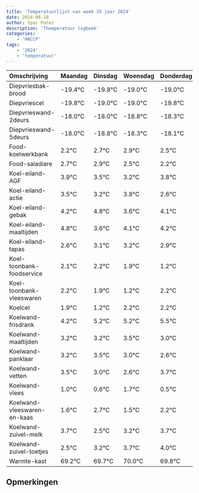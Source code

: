 ```yaml
---
title: 'Temperatuurlijst van week 33 jaar 2024'
date: 2024-08-18
author: Spar Pater
description: 'Themperatuur logboek'
categories:
    - 'HACCP'
tags:
    - '2024'
    - 'temperatuur'
---
```

|Omschrijving|Maandag|Dinsdag|Woensdag|Donderdag|Vrijdag|Zaterdag|Zondag|
|:---|:---|:---|:---|:---|:---|:---|:---|
|Diepvriesbak-brood|-19.4°C|-19.8°C|-19.0°C|-19.0°C|-19.8°C|-19.3°C|-19.1°C|
|Diepvriescel|-19.8°C|-19.0°C|-19.0°C|-19.8°C|-19.3°C|-19.1°C|-19.5°C|
|Diepvrieswand-2deurs|-18.0°C|-18.0°C|-18.8°C|-18.3°C|-18.1°C|-18.5°C|-18.8°C|
|Diepvrieswand-5deurs|-18.0°C|-18.8°C|-18.3°C|-18.1°C|-18.5°C|-18.8°C|-18.2°C|
|Food-koelwerkbank|2.2°C|2.7°C|2.9°C|2.5°C|2.2°C|2.8°C|1.6°C|
|Food-saladiare|2.7°C|2.9°C|2.5°C|2.2°C|2.8°C|1.6°C|2.1°C|
|Koel-eiland-AGF|3.9°C|3.5°C|3.2°C|3.8°C|2.6°C|3.1°C|3.2°C|
|Koel-eiland-actie|3.5°C|3.2°C|3.8°C|2.6°C|3.1°C|3.2°C|2.9°C|
|Koel-eiland-gebak|4.2°C|4.8°C|3.6°C|4.1°C|4.2°C|3.9°C|3.2°C|
|Koel-eiland-maaltijden|4.8°C|3.6°C|4.1°C|4.2°C|3.9°C|3.2°C|4.2°C|
|Koel-eiland-tapas|2.6°C|3.1°C|3.2°C|2.9°C|2.2°C|3.2°C|3.2°C|
|Koel-toonbank-foodservice|2.1°C|2.2°C|1.9°C|1.2°C|2.2°C|2.2°C|2.5°C|
|Koel-toonbank-vleeswaren|2.2°C|1.9°C|1.2°C|2.2°C|2.2°C|2.5°C|2.0°C|
|Koelcel|1.9°C|1.2°C|2.2°C|2.2°C|2.5°C|2.0°C|1.6°C|
|Koelwand-frisdrank|4.2°C|5.2°C|5.2°C|5.5°C|5.0°C|4.6°C|5.7°C|
|Koelwand-maaltijden|3.2°C|3.2°C|3.5°C|3.0°C|2.6°C|3.7°C|2.5°C|
|Koelwand-panklaar|3.2°C|3.5°C|3.0°C|2.6°C|3.7°C|2.5°C|3.2°C|
|Koelwand-vetten|3.5°C|3.0°C|2.6°C|3.7°C|2.5°C|3.2°C|3.7°C|
|Koelwand-vlees|1.0°C|0.6°C|1.7°C|0.5°C|1.2°C|1.7°C|2.0°C|
|Koelwand-vleeswaren-en-kaas|1.6°C|2.7°C|1.5°C|2.2°C|2.7°C|3.0°C|2.8°C|
|Koelwand-zuivel-melk|3.7°C|2.5°C|3.2°C|3.7°C|4.0°C|3.8°C|4.0°C|
|Koelwand-zuivel-toetjes|2.5°C|3.2°C|3.7°C|4.0°C|3.8°C|4.0°C|3.7°C|
|Warmte-kast|69.2°C|69.7°C|70.0°C|69.8°C|70.0°C|69.7°C|69.2°C|

## Opmerkingen


